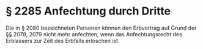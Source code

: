 # § 2285 Anfechtung durch Dritte
Die in § 2080 bezeichneten Personen können den Erbvertrag auf Grund der §§ 2078, 2079 nicht mehr anfechten, wenn das Anfechtungsrecht des Erblassers zur Zeit des Erbfalls erloschen ist.
